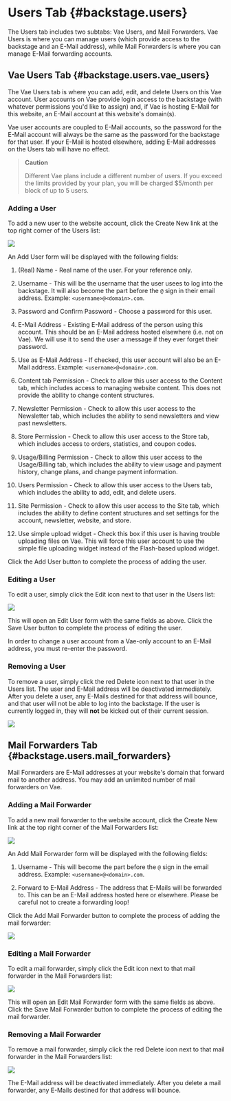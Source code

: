 # Users Tab {#backstage.users}

The Users tab includes two subtabs: Vae Users, and Mail Forwarders. Vae
Users is where you can manage users (which provide access to the
backstage and an E-Mail address), while Mail Forwarders is where you can
manage E-Mail forwarding accounts.

## Vae Users Tab {#backstage.users.vae_users}

The Vae Users tab is where you can add, edit, and delete Users on this
Vae account. User accounts on Vae provide login access to the backstage
(with whatever permissions you'd like to assign) and, if Vae is hosting
E-Mail for this website, an E-Mail account at this website's domain(s).

Vae user accounts are coupled to E-Mail accounts, so the password for
the E-Mail account will always be the same as the password for the
backstage for that user. If your E-Mail is hosted elsewhere, adding
E-Mail addresses on the Users tab will have no effect.

> **Caution**
>
> Different Vae plans include a different number of users. If you exceed
> the limits provided by your plan, you will be charged \$5/month per
> block of up to 5 users.

### Adding a User

To add a new user to the website account, click the Create New link at
the top right corner of the Users list:

![](assets/images/screenshots/content_management/users_tab_create_new.png)

An Add User form will be displayed with the following fields:

1.  (Real) Name - Real name of the user. For your reference only.

2.  Username - This will be the username that the user usees to log into
    the backstage. It will also become the part before the `@` sign in
    their email address. Example: `<username>@<domain>.com`.

3.  Password and Confirm Password - Choose a password for this user.

4.  E-Mail Address - Existing E-Mail address of the person using
    this account. This should be an E-Mail address hosted
    elsewhere (i.e. not on Vae). We will use it to send the user a
    message if they ever forget their password.

5.  Use as E-Mail Address - If checked, this user account will also be
    an E-Mail address. Example: `<username>@<domain>.com`.

6.  Content tab Permission - Check to allow this user access to the
    Content tab, which includes access to managing website content. This
    does not provide the ability to change content structures.

7.  Newsletter Permission - Check to allow this user access to the
    Newsletter tab, which includes the ability to send newsletters and
    view past newsletters.

8.  Store Permission - Check to allow this user access to the Store tab,
    which includes access to orders, statistics, and coupon codes.

9.  Usage/Billing Permission - Check to allow this user access to the
    Usage/Billing tab, which includes the ability to view usage and
    payment history, change plans, and change payment information.

10. Users Permission - Check to allow this user access to the Users tab,
    which includes the ability to add, edit, and delete users.

11. Site Permission - Check to allow this user access to the Site tab,
    which includes the ability to define content structures and set
    settings for the account, newsletter, website, and store.

12. Use simple upload widget - Check this box if this user is having
    trouble uploading files on Vae. This will force this user account to
    use the simple file uploading widget instead of the Flash-based
    upload widget.

Click the Add User button to complete the process of adding the user.

### Editing a User

To edit a user, simply click the Edit icon next to that user in the
Users list:

![](assets/images/screenshots/content_management/users_tab_edit_user.png)

This will open an Edit User form with the same fields as above. Click
the Save User button to complete the process of editing the user.

In order to change a user account from a Vae-only account to an E-Mail
address, you must re-enter the password.

### Removing a User

To remove a user, simply click the red Delete icon next to that user in
the Users list. The user and E-Mail address will be deactivated
immediately. After you delete a user, any E-Mails destined for that
address will bounce, and that user will not be able to log into the
backstage. If the user is currently logged in, they will **not** be
kicked out of their current session.

![](assets/images/screenshots/content_management/users_tab_delete_user.png)

## Mail Forwarders Tab {#backstage.users.mail_forwarders}

Mail Forwarders are E-Mail addresses at your website's domain that
forward mail to another address. You may add an unlimited number of mail
forwarders on Vae.

### Adding a Mail Forwarder

To add a new mail forwarder to the website account, click the Create New
link at the top right corner of the Mail Forwarders list:

![](assets/images/screenshots/content_management/mail_forward_create_new_button.png)

An Add Mail Forwarder form will be displayed with the following fields:

1.  Username - This will become the part before the `@` sign in the
    email address. Example: `<username>@<domain>.com`.

2.  Forward to E-Mail Address - The address that E-Mails will be
    forwarded to. This can be an E-Mail address hosted here
    or elsewhere. Please be careful not to create a forwarding loop!

Click the Add Mail Forwarder button to complete the process of adding
the mail forwarder:

![](assets/images/screenshots/content_management/mail_forward_add_button.png)

### Editing a Mail Forwarder

To edit a mail forwarder, simply click the Edit icon next to that mail
forwarder in the Mail Forwarders list:

![](assets/images/screenshots/content_management/mail_forward_edit_button.png)

This will open an Edit Mail Forwarder form with the same fields as
above. Click the Save Mail Forwarder button to complete the process of
editing the mail forwarder.

### Removing a Mail Forwarder

To remove a mail forwarder, simply click the red Delete icon next to
that mail forwarder in the Mail Forwarders list:

![](assets/images/screenshots/content_management/mail_forward_delete_button.png)

The E-Mail address will be deactivated immediately. After you delete a
mail forwarder, any E-Mails destined for that address will bounce.
